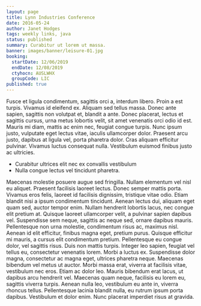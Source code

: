 ```yaml
---
layout: page
title: Lynn Industries Conference
date: 2016-05-24
author: Janet Hodges
tags: weekly links, java
status: published
summary: Curabitur ut lorem ut massa.
banner: images/banner/leisure-01.jpg
booking:
  startDate: 12/06/2019
  endDate: 12/08/2019
  ctyhocn: AUSLWHX
  groupCode: LIC
published: true
---
```

Fusce et ligula condimentum, sagittis orci a, interdum libero. Proin a est turpis. Vivamus id eleifend ex. Aliquam sed tellus massa. Donec ante sapien, sagittis non volutpat et, blandit a ante. Donec placerat, lectus et sagittis cursus, urna metus lobortis velit, sit amet venenatis orci odio id est. Mauris mi diam, mattis ac enim nec, feugiat congue turpis. Nunc ipsum justo, vulputate eget lectus vitae, iaculis ullamcorper dolor. Praesent arcu justo, dapibus at ligula vel, porta pharetra dolor. Cras aliquam efficitur pulvinar. Vivamus luctus consequat nulla. Vestibulum euismod finibus justo ac ultricies.

* Curabitur ultrices elit nec ex convallis vestibulum
* Nulla congue lectus vel tincidunt pharetra.

Maecenas molestie posuere augue sed fringilla. Nullam elementum vel nisl eu aliquet. Praesent facilisis laoreet lectus. Donec semper mattis porta. Vivamus eros felis, laoreet id facilisis dignissim, tristique vitae odio. Etiam blandit nisi a ipsum condimentum tincidunt. Aenean lectus dui, aliquam eget quam sed, auctor tempor enim. Nullam hendrerit lobortis lacus, nec congue elit pretium at. Quisque laoreet ullamcorper velit, a pulvinar sapien dapibus vel. Suspendisse sem neque, sagittis ac neque sed, ornare dapibus mauris. Pellentesque non urna molestie, condimentum risus ac, maximus nisl. Aenean id elit efficitur, finibus magna eget, pretium purus. Quisque efficitur mi mauris, a cursus elit condimentum pretium. Pellentesque eu congue dolor, vel sagittis risus.
Duis non mattis turpis. Integer leo sapien, feugiat vel tellus eu, consectetur venenatis lorem. Morbi a luctus ex. Suspendisse dolor magna, consectetur ac magna eget, ultrices pharetra neque. Maecenas bibendum vel metus ut auctor. Morbi massa erat, viverra at facilisis vitae, vestibulum nec eros. Etiam ac dolor leo. Mauris bibendum erat lacus, ut dapibus arcu hendrerit vel. Maecenas quam neque, facilisis eu lorem eu, sagittis viverra turpis. Aenean nulla leo, vestibulum eu ante in, viverra rhoncus tellus. Pellentesque lacinia blandit nulla, eu rutrum ipsum porta dapibus. Vestibulum et dolor enim. Nunc placerat imperdiet risus at gravida.
